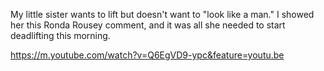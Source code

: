 My little sister wants to lift but doesn't want to "look like a man." I showed her this Ronda Rousey comment, and it was all she needed to start deadlifting this morning. 

 https://m.youtube.com/watch?v=Q6EgVD9-ypc&feature=youtu.be